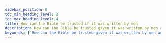 ```yaml
---
sidebar_position: 8
toc_min_heading_level: 2
toc_max_heading_level: 4
title: How can the Bible be trusted if it was written by men
description: How can the Bible be trusted given it was written by men and men make mistakes
keywords: ["How can the Bible be trusted given it was written by men and men make mistakes"]
---
```

